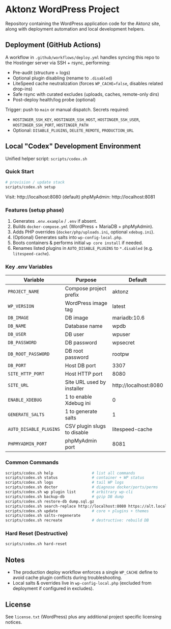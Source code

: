 # Aktonz WordPress Project

Repository containing the WordPress application code for the Aktonz site, along with deployment automation and local development helpers.

## Deployment (GitHub Actions)

A workflow in `.github/workflows/deploy.yml` handles syncing this repo to the Hostinger server via SSH + rsync, performing:
- Pre-audit (structure + logs)
- Optional plugin disabling (rename to `.disabled`)
- LiteSpeed cache neutralization (forces `WP_CACHE=false`, disables related drop-ins)
- Safe rsync with curated excludes (uploads, caches, remote-only dirs)
- Post-deploy health/log probe (optional)

Trigger: push to `main` or manual dispatch. Secrets required:
- `HOSTINGER_SSH_KEY`, `HOSTINGER_SSH_HOST`, `HOSTINGER_SSH_USER`, `HOSTINGER_SSH_PORT`, `HOSTINGER_PATH`
- Optional: `DISABLE_PLUGINS`, `DELETE_REMOTE`, `PRODUCTION_URL`

## Local "Codex" Development Environment

Unified helper script: `scripts/codex.sh`

### Quick Start
```bash
# provision / update stack
scripts/codex.sh setup
```
Visit: http://localhost:8080 (default)
phpMyAdmin: http://localhost:8081

### Features (setup phase)
1. Generates `.env.example` / `.env` if absent.
2. Builds `docker-compose.yml` (WordPress + MariaDB + phpMyAdmin).
3. Adds PHP overrides (`docker/php/uploads.ini`, optional `xdebug.ini`).
4. (Optional) Generates salts into `wp-config-local.php`.
5. Boots containers & performs initial `wp core install` if needed.
6. Renames listed plugins in `AUTO_DISABLE_PLUGINS` to `*.disabled` (e.g. `litespeed-cache`).

### Key .env Variables
| Variable | Purpose | Default |
|----------|---------|---------|
| `PROJECT_NAME` | Compose project prefix | aktonz |
| `WP_VERSION` | WordPress image tag | latest |
| `DB_IMAGE` | DB image | mariadb:10.6 |
| `DB_NAME` | Database name | wpdb |
| `DB_USER` | DB user | wpuser |
| `DB_PASSWORD` | DB password | wpsecret |
| `DB_ROOT_PASSWORD` | DB root password | rootpw |
| `DB_PORT` | Host DB port | 3307 |
| `SITE_HTTP_PORT` | Host HTTP port | 8080 |
| `SITE_URL` | Site URL used by installer | http://localhost:8080 |
| `ENABLE_XDEBUG` | 1 to enable Xdebug ini | 0 |
| `GENERATE_SALTS` | 1 to generate salts | 1 |
| `AUTO_DISABLE_PLUGINS` | CSV plugin slugs to disable | litespeed-cache |
| `PHPMYADMIN_PORT` | phpMyAdmin port | 8081 |

### Common Commands
```bash
scripts/codex.sh help                 # list all commands
scripts/codex.sh status               # container + WP status
scripts/codex.sh logs                 # tail WP logs
scripts/codex.sh doctor               # diagnose docker/ports/perms
scripts/codex.sh wp plugin list       # arbitrary wp-cli
scripts/codex.sh backup-db            # gzip DB dump
scripts/codex.sh restore-db dump.sql.gz
scripts/codex.sh search-replace http://localhost:8080 https://alt.local
scripts/codex.sh update               # core + plugins + themes
scripts/codex.sh salts-regenerate
scripts/codex.sh recreate             # destructive: rebuild DB
```

### Hard Reset (Destructive)
```bash
scripts/codex.sh hard-reset
```

## Notes
- The production deploy workflow enforces a single `WP_CACHE` define to avoid cache plugin conflicts during troubleshooting.
- Local salts & overrides live in `wp-config-local.php` (excluded from deployment if configured in excludes).

## License
See `license.txt` (WordPress) plus any additional project specific licensing notices.


